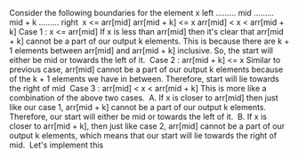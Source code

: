 Consider the following boundaries for the element x
left ......... mid ......... mid + k ......... right
​
x <= arr[mid]
arr[mid + k] <= x
arr[mid] < x < arr[mid + k]
Case 1 : x <= arr[mid]
If x is less than arr[mid] then it's clear that arr[mid + k] cannot be a part of our output k elements. This is because there are k + 1 elements between arr[mid] and arr[mid + k] inclusive. So, the start will either be mid or towards the left of it.
​
Case 2 : arr[mid + k] <= x
Similar to previous case, arr[mid] cannot be a part of our output k elements because of the k + 1 elements we have in between. Therefore, start will lie towards the right of mid
​
Case 3 : arr[mid] < x < arr[mid + k]
This is more like a combination of the above two cases.
​
A. If x is closer to arr[mid] then just like our case 1, arr[mid + k] cannot be a part of our output k elements. Therefore, our start will either be mid or towards the left of it.
​
B. If x is closer to arr[mid + k], then just like case 2, arr[mid] cannot be a part of our output k elements, which means that our start will lie towards the right of mid.
​
Let's implement this